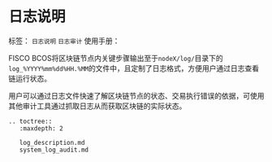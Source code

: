 # 日志说明
标签： ``日志说明``  ``日志审计``
使用手册：


FISCO BCOS将区块链节点内关键步骤输出至于``nodeX/log/``目录下的`log_%YYYY%mm%dd%HH.%MM`的文件中，且定制了日志格式，方便用户通过日志查看链运行状态。

用户可以通过日志文件快速了解区块链节点的状态、交易执行错误的依据，可使用其他审计工具通过抓取日志从而获取区块链的实际状态。

```eval_rst
.. toctree::
   :maxdepth: 2

   log_description.md
   system_log_audit.md
```